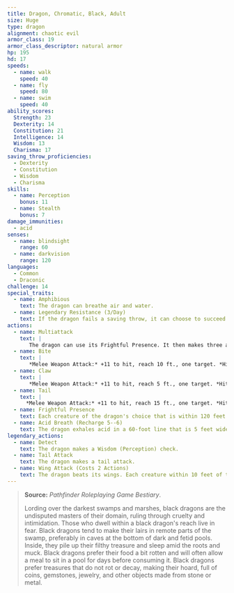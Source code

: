 ```yaml
---
title: Dragon, Chromatic, Black, Adult
size: Huge
type: dragon
alignment: chaotic evil
armor_class: 19
armor_class_descriptor: natural armor
hp: 195
hd: 17
speeds:
  - name: walk
    speed: 40
  - name: fly
    speed: 80
  - name: swim
    speed: 40
ability_scores:
  Strength: 23
  Dexterity: 14
  Constitution: 21
  Intelligence: 14
  Wisdom: 13
  Charisma: 17
saving_throw_proficiencies:
  - Dexterity
  - Constitution
  - Wisdom
  - Charisma
skills:
  - name: Perception
    bonus: 11
  - name: Stealth
    bonus: 7
damage_immunities:
  - acid
senses:
  - name: blindsight
    range: 60
  - name: darkvision
    range: 120
languages:
  - Common
  - Draconic
challenge: 14
special_traits:
  - name: Amphibious
    text: The dragon can breathe air and water.
  - name: Legendary Resistance (3/Day)
    text: If the dragon fails a saving throw, it can choose to succeed instead.
actions:
  - name: Multiattack
    text: |
       The dragon can use its Frightful Presence. It then makes three attacks: one with its bite and two with its claws.
  - name: Bite
    text: |
       *Melee Weapon Attack:* +11 to hit, reach 10 ft., one target. *Hit:* 17 (2d10 + 6) piercing damage plus 4 (1d8) acid damage.
  - name: Claw
    text: |
       *Melee Weapon Attack:* +11 to hit, reach 5 ft., one target. *Hit:* 13 (2d6 + 6) slashing damage.
  - name: Tail
    text: |
      *Melee Weapon Attack:* +11 to hit, reach 15 ft., one target. *Hit:* 15 (2d8 + 6) bludgeoning damage.
  - name: Frightful Presence
    text: Each creature of the dragon's choice that is within 120 feet of the dragon and aware of it must succeed on a DC 16 Wisdom saving throw or become frightened for 1 minute. A creature can repeat the saving throw at the end of each of its turns, ending the effect on itself on a success. If a creature's saving throw is successful or the effect ends for it, the creature is immune to the dragon's Frightful Presence for the next 24 hours.
  - name: Acid Breath (Recharge 5--6)
    text: The dragon exhales acid in a 60-foot line that is 5 feet wide. Each creature in that line must make a DC 18 Dexterity saving throw, taking  54 (12d8) acid damage on a failed save, or half as much damage on a successful one.
legendary_actions:
  - name: Detect
    text: The dragon makes a Wisdom (Perception) check.
  - name: Tail Attack
    text: The dragon makes a tail attack.
  - name: Wing Attack (Costs 2 Actions)
    text: The dragon beats its wings. Each creature within 10 feet of the dragon must succeed on a DC 19 Dexterity saving throw or take 13 (2d6 + 6) bludgeoning damage and be knocked prone. The dragon can then fly up to half its flying speed.
---
```


> **Source:** *Pathfinder Roleplaying Game Bestiary*.
>
> Lording over the darkest swamps and marshes, black dragons are the undisputed masters of their domain, ruling through cruelty and intimidation. Those who dwell within a black dragon's reach live in fear. Black dragons tend to make their lairs in remote parts of the swamp, preferably in caves at the bottom of dark and fetid pools. Inside, they pile up their filthy treasure and sleep amid the roots and muck. Black dragons prefer their food a bit rotten and will often allow a meal to sit in a pool for days before consuming it. Black dragons prefer treasures that do not rot or decay, making their hoard, full of coins, gemstones, jewelry, and other objects made from stone or metal.
